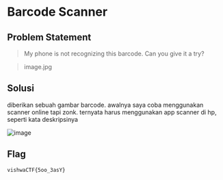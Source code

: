 # Barcode Scanner
## Problem Statement
> My phone is not recognizing this barcode. Can you give it a try?

> image.jpg

## Solusi
diberikan sebuah gambar barcode. awalnya saya coba menggunakan scanner online tapi zonk. ternyata harus menggunakan app scanner di hp, seperti kata deskripsinya

![image](https://user-images.githubusercontent.com/73151823/111316131-92701480-8695-11eb-86c0-4934dac1e469.png)

## Flag
```vishwaCTF{5oo_3asY}```
